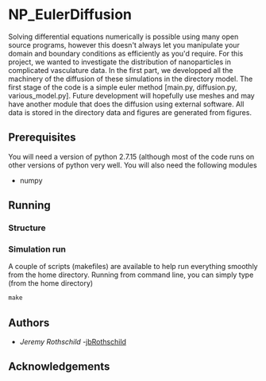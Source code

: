 # NP_EulerDiffusion
Solving differential equations numerically is possible using many open source programs, however this doesn't always let you manipulate your domain and boundary conditions as efficiently as you'd require. For this project, we wanted to investigate the distribution of nanoparticles in complicated vasculature data. In the first part, we developped all the machinery of the diffusion of these simulations in the directory model. The first stage of the code is a simple euler method [main.py, diffusion.py, various_model.py]. Future development will hopefully use meshes and may have another module that does the diffusion using external software. All data is stored in the directory data and figures are generated from figures.

## Prerequisites
You will need a version of python 2.7.15 (although most of the code runs on other versions of python very well. You will also need the following modules
  - numpy
## Running
### Structure

### Simulation run
A couple of scripts (makefiles) are available to help run everything smoothly from the home directory. Running from command line, you can simply type (from the home directory)
```python
make 
```
## Authors
*  *Jeremy Rothschild* -[jbRothschild](https://github.come/jbRothschild)

## Acknowledgements
